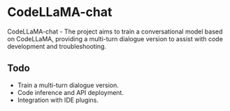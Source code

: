 # CodeLLaMA-chat

CodeLLaMA-chat - The project aims to train a conversational model based on CodeLLaMA, providing a multi-turn dialogue version to assist with code development and troubleshooting.

## Todo
- Train a multi-turn dialogue version.
- Code inference and API deployment.
- Integration with IDE plugins.
